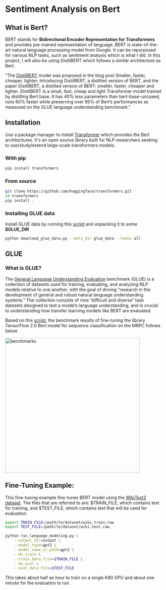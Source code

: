 # Sentiment Analysis on Bert

## What is Bert?
BERT stands for __Bidirectional Encoder Representation for Transformers__ and provides pre-trained representation of language. BERT is state-of-the-art natural language processing model from Google. It can be repurposed for various NLP tasks, such as sentiment analysis which is what I did. In this project, I will also be using DistilBERT which follows a similar architecture as Bert.

"The [DistilBERT](https://huggingface.co/transformers/model_doc/distilbert.html) model was proposed in the blog post Smaller, faster, cheaper, lighter: Introducing DistilBERT, a distilled version of BERT, and the paper DistilBERT, a distilled version of BERT: smaller, faster, cheaper and lighter. DistilBERT is a small, fast, cheap and light Transformer model trained by distilling Bert base. It has 40% less parameters than bert-base-uncased, runs 60% faster while preserving over 95% of Bert’s performances as measured on the GLUE language understanding benchmark."

## Installation

Use a package manager to install [Transformer](https://huggingface.co/transformers/index.html) which provides the Bert architectures. It's an open source library built for NLP researchers seeking to use/study/extend large-scale transformers models.

### With pip
```bash
pip install transformers
```
### From source
```bash
git clone https://github.com/huggingface/transformers.git
cd transformers
pip install .
```
### Installing GLUE data
Install GLUE data by running this [script](https://gist.github.com/W4ngatang/60c2bdb54d156a41194446737ce03e2e) and unpacking it to some __$GLUE_DIR__
```bash
python download_glue_data.py --data_dir glue_data --tasks all
```
## GLUE

### What is GLUE?

The [General Language Understanding Evaluation](https://mccormickml.com/2019/11/05/GLUE/) benchmark (GLUE) is a collection of datasets used for training, evaluating, and analyzing NLP models relative to one another, with the goal of driving “research in the development of general and robust natural language understanding systems.” The collection consists of nine “difficult and diverse” task datasets designed to test a model’s language understanding, and is crucial to understanding how transfer learning models like BERT are evaluated.

Based on this [script](https://github.com/huggingface/transformers/blob/master/examples/text-classification/run_tf_glue.py), the benchmark results of fine-tuning the library TensorFlow 2.0 Bert model for sequence classification on the MRPC follows below

<img width="434" alt="becnhmarks" src="https://user-images.githubusercontent.com/14842967/81595312-462ab880-9390-11ea-944d-5eda5bccca4c.png">


## Fine-Tuning Example:

This fine-tuning example fine-tunes BERT model using the [WikiText2 dataset](https://blog.einstein.ai/the-wikitext-long-term-dependency-language-modeling-dataset/).
The files that are referred to are: $TRAIN_FILE, which contains text for training, and $TEST_FILE, which contains text that will be used for evaluation.

```bash
export TRAIN_FILE=/path/to/dataset/wiki.train.raw
export TEST_FILE=/path/to/dataset/wiki.test.raw

python run_language_modeling.py \
    --output_dir=output \
    --model_type=gpt2 \
    --model_name_or_path=gpt2 \
    --do_train \
    --train_data_file=$TRAIN_FILE \
    --do_eval \
    --eval_data_file=$TEST_FILE
```

This takes about half an hour to train on a single K80 GPU and about one minute for the evaluation to run.
